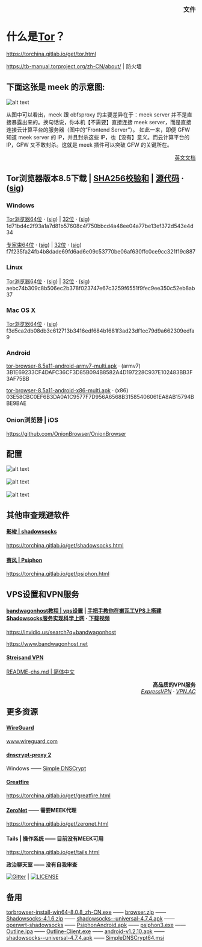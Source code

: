 ### <p align="right">文件</a>

# 什么是<a href="https://github.com/TheTorProject">Tor</a>？

<a href="https://torchina.gitlab.io/get/tor.html">https://torchina.gitlab.io/get/tor.html</a>

<a href="https://tb-manual.torproject.org/zh-CN/about/">https://tb-manual.torproject.org/zh-CN/about/</a> | 防火墙

## 下面这张是 meek 的示意图:

![alt text](https://raw.githubusercontent.com/mjstest/orgb1/1ef2f755a195eef11312653ac59a63f5/meek-diagram.png?raw=true)

<p>从图中可以看出，meek 跟 obfsproxy 的主要差异在于：meek server 并不是直接暴露出来的。换句话说，你本机【不需要】直接连接 meek server，而是直接连接云计算平台的服务器（图中的“Frontend Server”）。
 如此一来，即便 GFW 知道 meek server 的 IP，并且封杀这些 IP，也【没有】意义。而云计算平台的 IP，GFW 又不敢封杀。这就是 meek 插件可以突破 GFW 的关键所在。</p>

<p align="right"><a href="https://torchina.gitlab.io/get/meek.html">英文文档</a></p>

## Tor浏览器版本8.5下载 | <a href="https://raw.githubusercontent.com/mjstest/orgb2/ce120a3d9d920acf4a155bc51fe7babd/sha256sums-signed-build.txt">SHA256校验和</a> | <a href="https://bitbucket.org/chinagate/files/downloads/tor-0.4.0.5.tar.gz">源代码</a> &middot; (<a href="https://raw.githubusercontent.com/mjstest/orgb2/626ea07c477b241efe3fd9fb8b1c4340/tor-0.4.0.5.tar.gz.asc">sig</a>)

### Windows

<a href="https://bitbucket.org/chinagate/tor/downloads/torbrowser-install-win64-8.5_zh-CN.exe">Tor浏览器64位</a> &middot; (<a href="https://raw.githubusercontent.com/mjstest/orgb2/d3bab7d2e1a79bb8d220cdcb40d40082/torbrowser-install-win64-8.5_zh-CN.exe.asc">sig</a>) | <a href="https://bitbucket.org/chinagate/tor/downloads/torbrowser-install-8.5_zh-CN.exe">32位</a> &middot; (<a href="https://raw.githubusercontent.com/mjstest/orgb2/a0343bff2a16482bd5d83a9c4492f8aa/torbrowser-install-8.5_zh-CN.exe.asc">sig</a>)</a><br>1d71bd4c2f93a1a7d81b57608c4f750bbcd4a48ee04a77be13ef372d543e4d34</br>

<a href="https://bitbucket.org/chinagate/tor/downloads/tor-win64-0.3.5.8.zip">专家束64位</a> &middot; (<a href="https://raw.githubusercontent.com/mjstest/orgb2/6be60f090b2f5a37cb2dde2d44164f1d/tor-win64-0.3.5.8.zip.asc">sig</a>) | <a href="https://bitbucket.org/chinagate/tor/downloads/tor-win32-0.3.5.8.zip">32位</a> &middot; (<a href="https://raw.githubusercontent.com/mjstest/orgb2/235e134fabb5a8c27016158f541f25c8/tor-win32-0.3.5.8.zip.asc">sig</a>)<br>f7f235fa24fb4b8dade69fd6ad6e09c53770be06af630ffc0ce9cc321f19c887</br>

### Linux

<a href="https://bitbucket.org/chinagate/tor/downloads/tor-browser-linux64-8.5_zh-CN.tar.xz">Tor浏览器64位</a> &middot; (<a href="https://raw.githubusercontent.com/mjstest/orgb2/00f90a12ff188990f43e4f4b18386518/tor-browser-linux64-8.5_zh-CN.tar.xz.asc">sig</a>) | <a href="https://bitbucket.org/chinagate/tor/downloads/tor-browser-linux32-8.5_zh-CN.tar.xz">32位</a> &middot; (<a href="https://raw.githubusercontent.com/mjstest/orgb2/1dbf5d46ff947fe1bb88b9a6633483a0/tor-browser-linux32-8.5_zh-CN.tar.xz.asc">sig</a>) <br>aebc74b309c8b506ec2b378f023747e67c3259f6551f9fec9ee350c52eb8ab37</br>

### Mac OS X

<a href="https://bitbucket.org/chinagate/tor/downloads/TorBrowser-8.5-osx64_zh-CN.dmg">Tor浏览器64位</a> &middot; (<a href="https://raw.githubusercontent.com/mjstest/orgb2/b8fa8fb607e26ec180fd4fd116fb9d0f/TorBrowser-8.5-osx64_zh-CN.dmg.asc">sig</a>) <br>f3d5ca2db08db3c612713b3416edf684b1681f3ad23df1ec79d9a662309edfa9</br>

### Android

<a href="https://bitbucket.org/chinagate/files/downloads/tor-browser-8.5a11-android-armv7-multi.apk">tor-browser-8.5a11-android-armv7-multi.apk</a> &middot; (armv7)<br>3B1E69233CF4DAFC36CF3D85B094B8582A4D197228C937E102483BB3F3AF75BB</br>

<a href="https://bitbucket.org/chinagate/files/downloads/tor-browser-8.5a11-android-x86-multi.apk">tor-browser-8.5a11-android-x86-multi.apk</a> &middot; (x86)<br>03E58CBC0EF6B3DA0A1C9577F7D956A6568B31585406061EA8AB15794BBE9BAE</br>

### Onion浏览器 | iOS

<a href="https://github.com/OnionBrowser/OnionBrowser">https://github.com/OnionBrowser/OnionBrowser</a><br>

## 配置

![alt text](https://raw.githubusercontent.com/mjstest/orgb1/a5b50a2a9f002c828e5f9437f4312e2e/config1.png)
<br>
<br>
![alt text](https://raw.githubusercontent.com/mjstest/orgb1/7ed2b337bd0c74a9db3d66befdecd87e/config2.png)
<br>
<br>
![alt text](https://raw.githubusercontent.com/mjstest/orgb1/59dcbecb86fed3242d2042a191fb529e/config3.png)

## 其他审查规避软件

#### <a href="https://github.com/shadowsocks">影梭 | shadowsocks</a>

<a href="https://torchina.gitlab.io/get/shadowsocks.html">https://torchina.gitlab.io/get/shadowsocks.html</a>

#### <a href="https://github.com/Psiphon-Labs">赛风 | Psiphon</a>

<a href="https://torchina.gitlab.io/get/psiphon.html">https://torchina.gitlab.io/get/psiphon.html</a>

## VPS设置和VPN服务

#### <a href="https://github.com/Bill0412/bandwagonhost-tutorial">bandwagonhost教程 | vps设置</a> | <a href="https://invidio.us/watch?v=cfh4BFbTDkU">手把手教你在搬瓦工VPS上搭建Shadowsocks服务实现科学上网</a> &middot; <a href="https://raw.githubusercontent.com/mjstest/orgb2/d539aa9f6d403d80ee221da1144ebc00/手把手教你在搬瓦工VPS上搭建Shadowsocks服务实现科学上网-cfh4BFbTDkU.mp4">下载视频</a>

<a href="https://invidio.us/search?q=bandwagonhost">https://invidio.us/search?q=bandwagonhost</a>

<a href="https://www.bandwagonhost.net">https://www.bandwagonhost.net</a>

#### <a href="https://github.com/StreisandEffect/streisand">Streisand VPN</a>

<a href="https://github.com/StreisandEffect/streisand/blob/master/README-chs.md">README-chs.md | 简体中文</a>

<p align="right"><b>高品质的VPN服务</b><br><i><a href="https://www.expressvpn.com/">ExpressVPN</a> &middot; <a href="https://vpnac.org">VPN.AC</a></i></p>

## 更多资源

#### <a href="https://github.com/WireGuard/WireGuard">WireGuard</a>

<a href="https://www.wireguard.com">www.wireguard.com</a>

#### <a href="https://github.com/jedisct1/dnscrypt-proxy">dnscrypt-proxy 2</a>

Windows —— <a href="https://simplednscrypt.org">Simple DNSCrypt</a>

#### <a href="https://github.com/greatfire">Greatfire</a>

<a href="https://torchina.gitlab.io/get/greatfire.html">https://torchina.gitlab.io/get/greatfire.html</a>

#### <a href="https://github.com/HelloZeroNet">ZeroNet</a> —— 需要MEEK代理

<a href="https://torchina.gitlab.io/get/zeronet.html">https://torchina.gitlab.io/get/zeronet.html</a>

#### Tails | 操作系统 —— 目前没有MEEK可用

<a href="https://torchina.gitlab.io/get/tails.html">https://torchina.gitlab.io/get/tails.html</a>

<b>政治聊天室 —— 没有自我审查</b>

[![Gitter](https://badges.gitter.im/chinapolitics/community.svg)](https://gitter.im/chinapolitics/community) | 
[![LICENSE](https://img.shields.io/badge/license-Anti%20996-blue.svg)](https://github.com/996icu/996.ICU/blob/master/LICENSE)

## 备用

<a href="https://raw.githubusercontent.com/mjstest/orgb1/0ea50a85a0a0f4253497498ec2d4a081/torbrowser-install-win64-8.0.8_zh-CN.exe">torbrowser-install-win64-8.0.8_zh-CN.exe</a> —— <a href="https://raw.githubusercontent.com/mjstest/orgb2/1fafade2a2cb44fb9918705d5a1cd352/browser.zip">browser.zip</a> —— <a href="https://raw.githubusercontent.com/mjstest/orgb1/5c98ddb799c47f073a0e3ad8e693f7e1/Shadowsocks-4.1.6.zip">Shadowsocks-4.1.6.zip</a> —— <a href="https://raw.githubusercontent.com/mjstest/orgb1/d3b1dbaf00469858df009a2f7f6a4f10/shadowsocks--universal-4.7.4.apk">shadowsocks--universal-4.7.4.apk</a> —— <a href="https://github.com/shadowsocks/openwrt-shadowsocks/releases">openwrt-shadowsocks</a> —— <a href="https://raw.githubusercontent.com/mjstest/orgb1/24e26ba7d534acf2e5f57ea42d030b30/PsiphonAndroid.apk">PsiphonAndroid.apk</a> —— <a href="https://raw.githubusercontent.com/mjstest/orgb1/9d3d7e1217ac56467fe3c921fdc46289/psiphon3.exe">psiphon3.exe</a> —— <a href="https://raw.githubusercontent.com/mjstest/orgb1/7d2320c9b2ca6716a8fbe765b524df19/Outline.ipa">Outline.ipa</a> —— <a href="https://raw.githubusercontent.com/mjstest/orgb1/0c18f6ae13e9e1b19dc59cfb67230256/Outline-Client.exe">Outline-Client.exe</a> —— <a href="https://raw.githubusercontent.com/mjstest/orgb2/24cd07219c3f3359a7d6d848d53b84cc/android-v1.2.10.apk">android-v1.2.10.apk</a> —— <a href="https://raw.githubusercontent.com/mjstest/orgb2/0353128dc41d2c0ae441cf019c8e0c4a/shadowsocks--universal-4.7.4.apk">shadowsocks--universal-4.7.4.apk</a> —— <a href="https://raw.githubusercontent.com/mjstest/orgb2/1274e9f2725c3b82826b89475801c09a/SimpleDNSCrypt64.msi">SimpleDNSCrypt64.msi</a>
